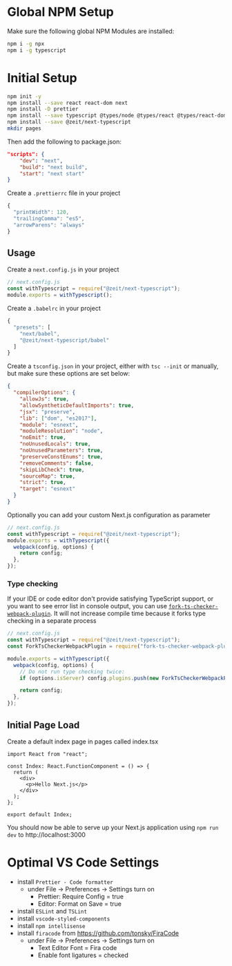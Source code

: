 # Global NPM Setup

Make sure the following global NPM Modules are installed:

```sh
npm i -g npx
npm i -g typescript
```

# Initial Setup

```sh
npm init -y
npm install --save react react-dom next
npm install -D prettier
npm install --save typescript @types/node @types/react @types/react-dom @types/jest
npm install --save @zeit/next-typescript
mkdir pages
```

Then add the following to package.json:

```json
"scripts": {
    "dev": "next",
    "build": "next build",
    "start": "next start"
}
```

Create a `.prettierrc` file in your project

```js
{
  "printWidth": 120,
  "trailingComma": "es5",
  "arrowParens": "always"
}
```

## Usage

Create a `next.config.js` in your project

```js
// next.config.js
const withTypescript = require("@zeit/next-typescript");
module.exports = withTypescript();
```

Create a `.babelrc` in your project

```js
{
  "presets": [
    "next/babel",
    "@zeit/next-typescript/babel"
  ]
}
```

Create a `tsconfig.json` in your project, either with `tsc --init` or manually, but make sure these options are set below:

```json
{
  "compilerOptions": {
    "allowJs": true,
    "allowSyntheticDefaultImports": true,
    "jsx": "preserve",
    "lib": ["dom", "es2017"],
    "module": "esnext",
    "moduleResolution": "node",
    "noEmit": true,
    "noUnusedLocals": true,
    "noUnusedParameters": true,
    "preserveConstEnums": true,
    "removeComments": false,
    "skipLibCheck": true,
    "sourceMap": true,
    "strict": true,
    "target": "esnext"
  }
}
```

Optionally you can add your custom Next.js configuration as parameter

```js
// next.config.js
const withTypescript = require("@zeit/next-typescript");
module.exports = withTypescript({
  webpack(config, options) {
    return config;
  },
});
```

### Type checking

If your IDE or code editor don't provide satisfying TypeScript support, or you want to see error list in console output, you can use [`fork-ts-checker-webpack-plugin`](https://github.com/Realytics/fork-ts-checker-webpack-plugin). It will not increase compile time because it forks type checking in a separate process

```js
// next.config.js
const withTypescript = require("@zeit/next-typescript");
const ForkTsCheckerWebpackPlugin = require("fork-ts-checker-webpack-plugin");

module.exports = withTypescript({
  webpack(config, options) {
    // Do not run type checking twice:
    if (options.isServer) config.plugins.push(new ForkTsCheckerWebpackPlugin());

    return config;
  },
});
```

## Initial Page Load

Create a default index page in pages called index.tsx

```tsx
import React from "react";

const Index: React.FunctionComponent = () => {
  return (
    <div>
      <p>Hello Next.js</p>
    </div>
  );
};

export default Index;
```

You should now be able to serve up your Next.js application using `npm run dev` to http://localhost:3000

# Optimal VS Code Settings

- install `Prettier - Code formatter`
  - under File -> Preferences -> Settings turn on
    - Prettier: Require Config = true
    - Editor: Format on Save = true
- install `ESLint` and `TSLint`
- install `vscode-styled-components`
- install `npm intellisense`
- install `firacode` from https://github.com/tonsky/FiraCode
  - under File -> Preferences -> Settings turn on
    - Text Editor Font = Fira code
    - Enable font ligatures = checked
